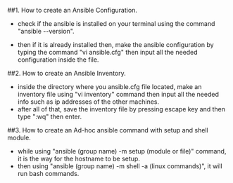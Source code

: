 ##1. How to create an Ansible Configuration.

- check if the ansible is installed on your terminal using the command "ansible --version".

- then if it is already installed then, make the ansible configuration by typing the command "vi ansible.cfg" then input all the needed configuration inside the file.

##2. How to create an Ansible Inventory.

- inside the directory where you ansible.cfg file located, make an inventory file using "vi inventory" command then input all the needed info such as ip addresses of the other machines.
- after all of that, save the inventory file by pressing escape key and then type ":wq" then enter.

##3. How to create an Ad-hoc ansible command with setup and shell module.

- while using "ansible (group name) -m setup (module or file)" command, it is the way for the hostname to be setup.
- then using "ansible (group name) -m shell -a (linux commands)", it will run bash commands.
